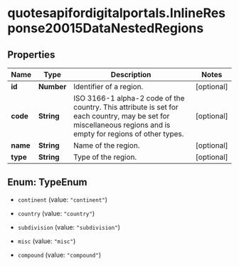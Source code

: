 # quotesapifordigitalportals.InlineResponse20015DataNestedRegions

## Properties

Name | Type | Description | Notes
------------ | ------------- | ------------- | -------------
**id** | **Number** | Identifier of a region. | [optional] 
**code** | **String** | ISO 3166-1 alpha-2 code of the country. This attribute is set for each country, may be set for miscellaneous regions and is empty for regions of other types. | [optional] 
**name** | **String** | Name of the region. | [optional] 
**type** | **String** | Type of the region. | [optional] 



## Enum: TypeEnum


* `continent` (value: `"continent"`)

* `country` (value: `"country"`)

* `subdivision` (value: `"subdivision"`)

* `misc` (value: `"misc"`)

* `compound` (value: `"compound"`)




